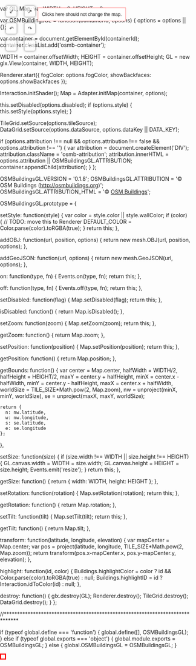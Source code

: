 var GL, Map;
var WIDTH = 0, HEIGHT = 0;

var OSMBuildingsGL = function(containerId, options) {
  options = options || {};

  var container = document.getElementById(containerId);
  container.classList.add('osmb-container');

  WIDTH = container.offsetWidth;
  HEIGHT = container.offsetHeight;
  GL = new glx.View(container, WIDTH, HEIGHT);

  Renderer.start({
    fogColor: options.fogColor,
    showBackfaces: options.showBackfaces
  });

  Interaction.initShader();
  Map = Adapter.initMap(container, options);

  this.setDisabled(options.disabled);
  if (options.style) {
    this.setStyle(options.style);
  }

  TileGrid.setSource(options.tileSource);
  DataGrid.setSource(options.dataSource, options.dataKey || DATA_KEY);

  if (options.attribution !== null && options.attribution !== false && options.attribution !== '') {
    var attribution = document.createElement('DIV');
    attribution.className = 'osmb-attribution';
    attribution.innerHTML = options.attribution || OSMBuildingsGL.ATTRIBUTION;
    container.appendChild(attribution);
  }
};

OSMBuildingsGL.VERSION = '0.1.8';
OSMBuildingsGL.ATTRIBUTION = '© OSM Buildings (http://osmbuildings.org)';
OSMBuildingsGL.ATTRIBUTION_HTML = '&copy; <a href="http://osmbuildings.org">OSM Buildings</a>';

OSMBuildingsGL.prototype = {

  setStyle: function(style) {
    var color = style.color || style.wallColor;
    if (color) {
      // TODO: move this to Renderer
      DEFAULT_COLOR = Color.parse(color).toRGBA(true);
    }
    return this;
  },

  addOBJ: function(url, position, options) {
    return new mesh.OBJ(url, position, options);
  },

  addGeoJSON: function(url, options) {
    return new mesh.GeoJSON(url, options);
  },

  on: function(type, fn) {
    Events.on(type, fn);
    return this;
  },

  off: function(type, fn) {
    Events.off(type, fn);
    return this;
  },

  setDisabled: function(flag) {
    Map.setDisabled(flag);
    return this;
  },

  isDisabled: function() {
    return Map.isDisabled();
  },

  setZoom: function(zoom) {
    Map.setZoom(zoom);
    return this;
  },

  getZoom: function() {
    return Map.zoom;
  },

  setPosition: function(position) {
    Map.setPosition(position);
    return this;
  },

  getPosition: function() {
    return Map.position;
  },

  getBounds: function() {
    var
      center = Map.center,
      halfWidth  = WIDTH/2,
      halfHeight = HEIGHT/2,
      maxY = center.y + halfHeight,
      minX = center.x - halfWidth,
      minY = center.y - halfHeight,
      maxX = center.x + halfWidth,
      worldSize = TILE_SIZE*Math.pow(2, Map.zoom),
      nw = unproject(minX, minY, worldSize),
      se = unproject(maxX, maxY, worldSize);

    return {
      n: nw.latitude,
      w: nw.longitude,
      s: se.latitude,
      e: se.longitude
    };
  },

  setSize: function(size) {
    if (size.width !== WIDTH || size.height !== HEIGHT) {
      GL.canvas.width = WIDTH = size.width;
      GL.canvas.height = HEIGHT = size.height;
      Events.emit('resize');
    }
    return this;
  },

  getSize: function() {
    return { width: WIDTH, height: HEIGHT };
  },

  setRotation: function(rotation) {
    Map.setRotation(rotation);
    return this;
  },

  getRotation: function() {
    return Map.rotation;
  },

  setTilt: function(tilt) {
    Map.setTilt(tilt);
    return this;
  },

  getTilt: function() {
    return Map.tilt;
  },

  transform: function(latitude, longitude, elevation) {
    var mapCenter = Map.center;
    var pos = project(latitude, longitude, TILE_SIZE*Math.pow(2, Map.zoom));
    return transform(pos.x-mapCenter.x, pos.y-mapCenter.y, elevation);
  },

  highlight: function(id, color) {
    Buildings.highlightColor = color ? id && Color.parse(color).toRGBA(true) : null;
    Buildings.highlightID = id ? Interaction.idToColor(id) : null;
  },

  destroy: function() {
    glx.destroy(GL);
    Renderer.destroy();
    TileGrid.destroy();
    DataGrid.destroy();
  }
};

//*****************************************************************************

if (typeof global.define === 'function') {
  global.define([], OSMBuildingsGL);
} else if (typeof global.exports === 'object') {
  global.module.exports = OSMBuildingsGL;
} else {
  global.OSMBuildingsGL = OSMBuildingsGL;
}



<!DOCTYPE html>
<html>
<head>
  <title>OSM Buildings GL</title>
  <meta charset="utf-8">
  <meta name="viewport" content="width=device-width, initial-scale=1.0, maximum-scale=1.0, user-scalable=no">
  <style>
    html, body {
      margin: 0;
      padding: 0;
      width: 100%;
      height: 100%;
    }

    #map {
      width: 100%;
      height: 100%;
    }

    .control {
      position: absolute;
      left: 0;
      z-index: 1000;
    }

    .control.tilt {
      top: 0;
    }

    .control.rotation {
      top: 45px;
    }

    .control.zoom {
      top: 90px;
    }

    .control.zoom button{
      font-weight: normal;
    }

    .control button {
      width: 30px;
      height: 30px;
      margin: 15px 0 0 15px;
      border: 1px solid #999999;
      background: #ffffff;
      opacity: 0.6;
      border-radius: 5px;
      box-shadow: 0 0 5px #666666;
      font-weight: bold;
      text-align: center;
    }

    .control button:hover {
      opacity: 1;
      cursor: pointer;
    }
  </style>
  <link rel="stylesheet" href="OSMBuildingsGL.css">
  <script src="loader.js"></script>
</head>

<body>
<div id="map"></div>

<div id="label" style="width:10px;height:10px;position:absolute;z-Index:1000;border:3px solid red;"></div>

<div style="position:absolute;left:100px;top:20px;border:1px solid #ff8888; background:#fff;font-family:sans-serif;padding:10px;font-size:12px;}">Clicks here should not change the map.</div>

<div class="control tilt">
  <button class="dec">&#8601;</button>
  <button class="inc">&#8599;</button>
</div>

<div class="control rotation">
  <button class="inc">&#8630;</button>
  <button class="dec">&#8631;</button>
</div>

<div class="control zoom">
  <button class="dec">-</button>
  <button class="inc">+</button>
</div>

<script>
  /*
   * ## Key codes for object positioning ##
   * Cursor keys: move
   * +/- : scale
   * w/s : elevate
   * a/d : rotate
   *
   * Pressing Alt the same time accelerates
   */
  function positionOnMap(obj) {
    document.addEventListener('keydown', function(e) {
      var transInc = e.altKey ? 0.0002 : 0.00002;
      var scaleInc = e.altKey ? 0.1 : 0.01;
      var rotaInc = e.altKey ? 10 : 1;
      var eleInc = e.altKey ? 10 : 1;

      switch (e.which) {
        case 37: obj.position.longitude -= transInc; break;
        case 39: obj.position.longitude += transInc; break;
        case 38: obj.position.latitude += transInc; break;
        case 40: obj.position.latitude -= transInc; break;
        case 187: obj.scale += scaleInc; break;
        case 189: obj.scale -= scaleInc; break;
        case 65: obj.rotation += rotaInc; break;
        case 68: obj.rotation -= rotaInc; break;
        case 87: obj.elevation += eleInc; break;
        case 83: obj.elevation -= eleInc; break;
        default: return;
      }
      console.log(JSON.stringify({
        position:{
          latitude:parseFloat(obj.position.latitude.toFixed(5)),
          longitude:parseFloat(obj.position.longitude.toFixed(5))
        },
        elevation:parseFloat(obj.elevation.toFixed(2)),
        scale:parseFloat(obj.scale.toFixed(2)),
        rotation:parseInt(obj.rotation, 10)
      }));
    });
  }

  //*************************************************************************

  var map = new OSMBuildingsGL('map', {
    position: { latitude:52.52000, longitude:13.41000 },
    zoom: 16,
    // rotation: 0, // optional
    // tilt: 0, // optional
    // disabled: true, // disables user input - optional
    minZoom: 12,
    maxZoom: 22,
    state: true,
    // tileSource: 'http://{s}.tiles.mapbox.com/v3/osmbuildings.lgh43kca/{z}/{x}/{y}.png',
    tileSource: 'http://{s}.tiles.mapbox.com/v3/osmbuildings.kbpalbpk/{z}/{x}/{y}.png',
    // tileSource: 'http://tile.stamen.com/toner/{z}/{x}/{y}.png',
    // dataSource: null, // null disables default OSM data,
    // dataSource: 'http://{s}.data.qa.osmbuildings.org/0.2/anonymous/tile/{z}/{x}/{y}.json',
    // showBackfaces: true, // render front and backsides of polygons. false increases performance, true might be needed for bad geometries
    // fogColor: '#ff0000',
    attribution: '© Data <a href="http://osmbuildings.org/copyright/">OpenStreetMap</a> © Map <a href="http://mapbox.com">MapBox</a> © 3D <a href="http://osmbuildings.org">OSM Buildings</a>'
  });

/***
  map.addTileLayer(
//  'http://{s}.tiles.mapbox.com/v3/osmbuildings.lgh43kca/{z}/{x}/{y}.png',
//  'http://tile.stamen.com/toner/{z}/{x}/{y}.png',
    'http://{s}.tiles.mapbox.com/v3/osmbuildings.kbpalbpk/{z}/{x}/{y}.png',
    {
//    attribution: '© Data <a href="http://osmbuildings.org/copyright/">OpenStreetMap</a> © Map <a href="http://mapbox.com">MapBox</a>'
      attribution: '© Map <a href="http://mapbox.com">MapBox</a>'
    }
  );

  map.addGeoJSONLayer(
    // 'http://{s}.data.qa.osmbuildings.org/0.2/anonymous/tile/{z}/{x}/{y}.json',
    {
//    attribution: '© Data <a href="http://osmbuildings.org/copyright/">OpenStreetMap</a> © 3D <a href="http://osmbuildings.org">OSM Buildings</a>'
      attribution: '© Data <a href="http://osmbuildings.org/copyright/">OpenStreetMap</a>'
   // showBackfaces: true, // render front and backsides of polygons. false increases performance, true might be needed for bad geometries
      buffer:
      bgColor:
    }
  );

  map.addOSMLayer();
***/

//  map.addOBJ('../dist/data/Fernsehturm_Berlin.obj', { latitude:52.51923, longitude:13.40371 }, { id:'Fernsehturm', scale:0.1, elevation:8, rotation:51 });

  // map.addGeoJSON('data/ESB_light_GeoJSON.json');
  // map.setPosition({ latitude:40.7484625, longitude:-73.9852667 });

  var gj = { type: 'FeatureCollection', features: [
    { type: 'Feature', properties: { color: '#ff0000', roofColor: '#cc0000', height: 55, minHeight: 50 }, geometry:
    { type: 'Polygon', coordinates: [[
      [ 13.37000, 52.52000 ],
      [ 13.37010, 52.52000 ],
      [ 13.37010, 52.52010 ],
      [ 13.37000, 52.52010 ],
      [ 13.37000, 52.52000 ]
    ]] }
    }
  ] };

  map.addGeoJSON(gj);

  //map.addGeoJSON('data/o2_nach_90.geo.json');
  //map.addGeoJSON('data/w1-o4.geo.json');

  if (typeof obj !== 'undefined') positionOnMap(obj);
  // map.addMesh('data/Lichtenberg1.gml');

  var label = document.getElementById('label');

  var nw = label.cloneNode(true);
  var se = label.cloneNode(true);
  document.body.appendChild(nw);
  document.body.appendChild(se);
  nw.style.borderColor = 'blue';
  se.style.borderColor = 'green';

  map.on('change', function() {
    var pos = map.transform(52.52, 13.37, 50);
    label.style.left = Math.round(pos.x) + 'px';
    label.style.top = Math.round(pos.y) + 'px';

//    var b = map.getBounds();
//
//    var pos = map.transform(b.n, b.w, 0);
//    nw.style.left = Math.round(pos.x+5) + 'px';
//    nw.style.top  = Math.round(pos.y+5) + 'px';
//
//    var pos = map.transform(b.s, b.e, 0);
//    se.style.left = Math.round(pos.x-5) + 'px';
//    se.style.top  = Math.round(pos.y-5) + 'px';
  });

  map.on('pointermove', function(e) {
    if (e.target) {
      document.body.style.cursor = 'pointer';
      map.highlight(e.target.id, '#f08000');
    } else {
      document.body.style.cursor = 'default';
      map.highlight(null);
    }
  });

  //*************************************************************************

  map.on('idle', function() {
    console.log('IDLE');
  });

  map.on('busy', function() {
    console.log('BUSY');
  });

  //*************************************************************************

  var controlButtons = document.querySelectorAll('.control button');

  for (var i = 0, il = controlButtons.length; i < il; i++) {
    controlButtons[i].addEventListener('click', function(e) {
      var button = this;
      var parentClassList = button.parentNode.classList;
      var direction = button.classList.contains('inc') ? 1 : -1;
      var increment;
      var property;

      if (parentClassList.contains('tilt')) {
        property = 'Tilt';
        increment = direction*10;
      }
      if (parentClassList.contains('rotation')) {
        property = 'Rotation';
        increment = direction*10;
      }
      if (parentClassList.contains('zoom')) {
        property = 'Zoom';
        increment = direction*1;
      }
      if (property) {
        map['set'+ property](map['get'+ property]()+increment);
      }
    });
  }
</script>
</body>
</html>
